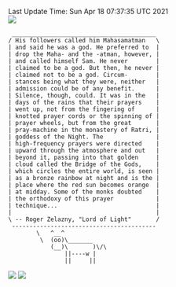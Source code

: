 Last Update Time: 
Sun Apr 18 07:37:35 UTC 2021
<br>![](https://img.shields.io/badge/%E5%A4%A7%E5%AE%B6-%E5%AE%89%E5%AE%89-green)<br>
```
 _________________________________________
/ His followers called him Mahasamatman   \
| and said he was a god. He preferred to  |
| drop the Maha- and the -atman, however, |
| and called himself Sam. He never        |
| claimed to be a god. But then, he never |
| claimed not to be a god. Circum-        |
| stances being what they were, neither   |
| admission could be of any benefit.      |
| Silence, though, could. It was in the   |
| days of the rains that their prayers    |
| went up, not from the fingering of      |
| knotted prayer cords or the spinning of |
| prayer wheels, but from the great       |
| pray-machine in the monastery of Ratri, |
| goddess of the Night. The               |
| high-frequency prayers were directed    |
| upward through the atmosphere and out   |
| beyond it, passing into that golden     |
| cloud called the Bridge of the Gods,    |
| which circles the entire world, is seen |
| as a bronze rainbow at night and is the |
| place where the red sun becomes orange  |
| at midday. Some of the monks doubted    |
| the orthodoxy of this prayer            |
| technique...                            |
|                                         |
\ -- Roger Zelazny, "Lord of Light"       /
 -----------------------------------------
        \   ^__^
         \  (oo)\_______
            (__)\       )\/\
                ||----w |
                ||     ||
```
![](https://github-readme-stats.vercel.app/api?username=chenlitw)
![](https://github-readme-stats.vercel.app/api/top-langs/?username=chenlitw)
